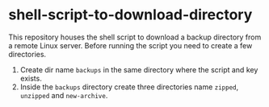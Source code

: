 # shell-script-to-download-directory
This repository houses the shell script to download a backup directory from a remote Linux server.
Before running the script you need to create a few directories.
1. Create dir name `backups` in the same directory where the script and key exists.
2. Inside the `backups` directory create three directories name `zipped`, `unzipped` and `new-archive`.
